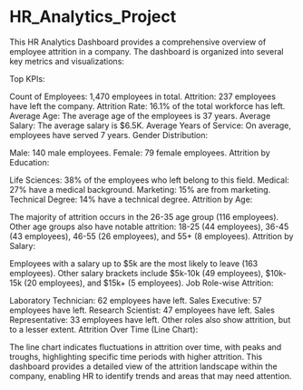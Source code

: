 # HR_Analytics_Project

This HR Analytics Dashboard provides a comprehensive overview of employee attrition in a company. The dashboard is organized into several key metrics and visualizations:

Top KPIs:

Count of Employees: 1,470 employees in total.
Attrition: 237 employees have left the company.
Attrition Rate: 16.1% of the total workforce has left.
Average Age: The average age of the employees is 37 years.
Average Salary: The average salary is $6.5K.
Average Years of Service: On average, employees have served 7 years.
Gender Distribution:

Male: 140 male employees.
Female: 79 female employees.
Attrition by Education:

Life Sciences: 38% of the employees who left belong to this field.
Medical: 27% have a medical background.
Marketing: 15% are from marketing.
Technical Degree: 14% have a technical degree.
Attrition by Age:

The majority of attrition occurs in the 26-35 age group (116 employees).
Other age groups also have notable attrition: 18-25 (44 employees), 36-45 (43 employees), 46-55 (26 employees), and 55+ (8 employees).
Attrition by Salary:

Employees with a salary up to $5k are the most likely to leave (163 employees).
Other salary brackets include $5k-10k (49 employees), $10k-15k (20 employees), and $15k+ (5 employees).
Job Role-wise Attrition:

Laboratory Technician: 62 employees have left.
Sales Executive: 57 employees have left.
Research Scientist: 47 employees have left.
Sales Representative: 33 employees have left.
Other roles also show attrition, but to a lesser extent.
Attrition Over Time (Line Chart):

The line chart indicates fluctuations in attrition over time, with peaks and troughs, highlighting specific time periods with higher attrition.
This dashboard provides a detailed view of the attrition landscape within the company, enabling HR to identify trends and areas that may need attention.
